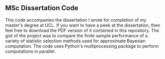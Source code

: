 ## MSc Dissertation Code

This code accompanies the dissertation I wrote for completion of my master's degree at UCL. If you want to have a peek at the dissertation, then feel free to download the PDF version of it contained in this repository. The gist of the project was to compare the finite sample performance of a variety of statistic selection methods used for approximate Bayesian computation. The code uses Python's multiprocessing package to perform computations in parallel.
